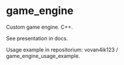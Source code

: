 # game_engine
Custom game engine. C++.

See presentation in docs.

Usage example in repositorium: vovan4ik123 / game_engine_usage_example.
